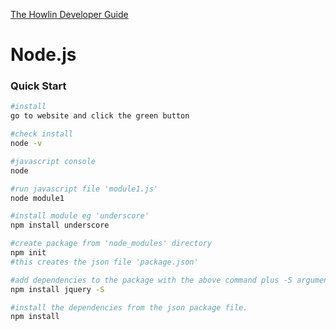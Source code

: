 

[The Howlin Developer Guide](../home.md)





# Node.js




### Quick Start


```bash
#install
go to website and click the green button

#check install
node -v

#javascript console
node

#run javascript file 'module1.js'
node module1

#install module eg 'underscore'
npm install underscore

#create package from 'node_modules' directory
npm init
#this creates the json file 'package.json'

#add dependencies to the package with the above command plus -S argument.
npm install jquery -S

#install the dependencies from the json package file.
npm install
```
